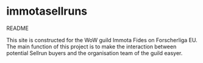 # immotasellruns

README

This site is constructed for the WoW guild Immota Fides on Forscherliga EU.
The main function of this project is to make the interaction between potential Sellrun buyers and the organisation team of the guild easyer. 
